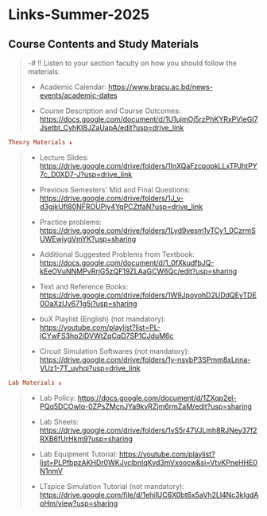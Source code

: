 # Links-Summer-2025

## Course Contents and Study Materials
> -# ‼️ Listen to your section faculty on how you should follow the materials.
> 
> * Academic Calendar:
> https://www.bracu.ac.bd/news-events/academic-dates
> 
> * Course Description and Course Outcomes:
> https://docs.google.com/document/d/1U1ujmOj5rzPhKYRxPVIeGI7Jsetbt_CyhKI8JZaUapA/edit?usp=drive_link

```prolog
Theory Materials ↓
```
> * Lecture Slides:
> https://drive.google.com/drive/folders/1InXQaFzcpopkLLxTPJhtPY7c_D0XD7-J?usp=drive_link
> 
> * Previous Semesters' Mid and Final Questions:
> https://drive.google.com/drive/folders/1J_v-d3gjkUfl80NFROUPiy4YqPCZtfaN?usp=drive_link
> 
> *  Practice problems:
> https://drive.google.com/drive/folders/1Lyd9vesm1yTCy1_0CzrmSUWEwjygVmYK?usp=sharing
> 
> * Additional Suggested Problems from Textbook:
> https://docs.google.com/document/d/1_0fXkudfbJQ-kEeOVuNNMPvRrjG5zQF19ZLAaGCW6Qc/edit?usp=sharing
> 
> * Text and Reference Books:
> https://drive.google.com/drive/folders/1W9JpoyohD2UDdQEyTDE0OaXzUv671g5i?usp=sharing
> 
> * buX Playlist (English) (not mandatory):
> https://youtube.com/playlist?list=PL-lCYwFS3hp2iDVWtZqCqD7SP1CJduM6c
> 
> * Circuit Simulation Softwares (not mandatory):
> https://drive.google.com/drive/folders/1y-nsvbP3SPmm8xLnna-VUz1-7T_uvhqi?usp=drive_link


```prolog
Lab Materials ↓
```
> * Lab Policy:
> https://docs.google.com/document/d/1ZXqp2el-PQq5DCOwlq-0ZPsZMcnJYa9kvRZjm6rmZaM/edit?usp=sharing
> 
> * Lab Sheets:
> https://drive.google.com/drive/folders/1vS5r47VJLmh8RJNey37f2RXB6fUrHkm9?usp=sharing
> 
> * Lab Equipment Tutorial:
> https://youtube.com/playlist?list=PLPfbpzAKHDr0WKJyclbnIqKvd3mVxoocw&si=VtyKPneHHE0N1nmV
> 
> * LTspice Simulation Tutorial (not mandatory):
> https://drive.google.com/file/d/1ehiIUC6X0bt6x5aVh2Ll4Nc3klgdAoHm/view?usp=sharing
